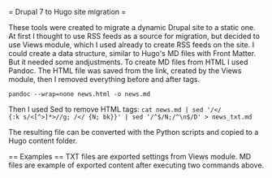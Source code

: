 = Drupal 7 to Hugo site migration =

These tools were created to migrate a dynamic Drupal site to a static one.
At first I thought to use RSS feeds as a source for migration, but decided to use Views module, which I used already to create RSS feeds on the site. I could create a data structure, similar to Hugo's MD files with Front Matter. But it needed some andjustments.
To create MD files from HTML I used Pandoc. The HTML file was saved from the link, created by the Views module, then I removed everything before  <code><!-- !Main Content --></code> and after <code><!-- !Feed Icons --></code>  tags.

<code>pandoc --wrap=none news.html -o news.md</code> 

Then I used Sed to remove HTML tags:
<code>cat news.md | sed '/</ {:k s/<[^>]*>//g; /</ {N; bk}}' | sed '/^$/N;/^\n$/D' > news_txt.md</code> 

The resulting file can be converted with the Python scripts and copied to a Hugo content folder.


== Examples ==
TXT files are exported settings from Views module.
MD files are example of exported content after executing two commands above.

